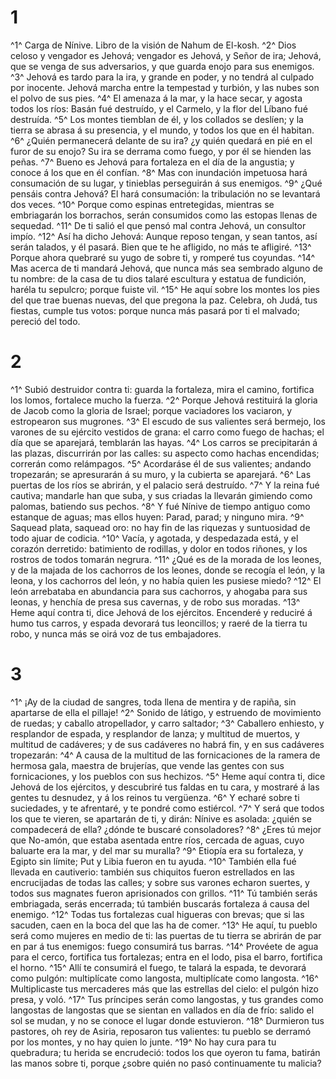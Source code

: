 # 1 
^1^ Carga de Nínive. Libro de la visión de Nahum de El-kosh. ^2^ Dios celoso y vengador es Jehová; vengador es Jehová, y Señor de ira; Jehová, que se venga de sus adversarios, y que guarda enojo para sus enemigos. ^3^ Jehová es tardo para la ira, y grande en poder, y no tendrá al culpado por inocente. Jehová marcha entre la tempestad y turbión, y las nubes son el polvo de sus pies. ^4^ El amenaza á la mar, y la hace secar, y agosta todos los ríos: Basán fué destruído, y el Carmelo, y la flor del Líbano fué destruída. ^5^ Los montes tiemblan de él, y los collados se deslíen; y la tierra se abrasa á su presencia, y el mundo, y todos los que en él habitan. ^6^ ¿Quién permanecerá delante de su ira? ¿y quién quedará en pié en el furor de su enojo? Su ira se derrama como fuego, y por él se hienden las peñas. ^7^ Bueno es Jehová para fortaleza en el día de la angustia; y conoce á los que en él confían. ^8^ Mas con inundación impetuosa hará consumación de su lugar, y tinieblas perseguirán á sus enemigos. ^9^ ¿Qué pensáis contra Jehová? El hará consumación: la tribulación no se levantará dos veces. ^10^ Porque como espinas entretegidas, mientras se embriagarán los borrachos, serán consumidos como las estopas llenas de sequedad. ^11^ De ti salió el que pensó mal contra Jehová, un consultor impío. ^12^ Así ha dicho Jehová: Aunque reposo tengan, y sean tantos, así serán talados, y él pasará. Bien que te he afligido, no más te afligiré. ^13^ Porque ahora quebraré su yugo de sobre ti, y romperé tus coyundas. ^14^ Mas acerca de ti mandará Jehová, que nunca más sea sembrado alguno de tu nombre: de la casa de tu dios talaré escultura y estatua de fundición, haréla tu sepulcro; porque fuiste vil. ^15^ He aquí sobre los montes los pies del que trae buenas nuevas, del que pregona la paz. Celebra, oh Judá, tus fiestas, cumple tus votos: porque nunca más pasará por ti el malvado; pereció del todo. 

# 2 
^1^ Subió destruidor contra ti: guarda la fortaleza, mira el camino, fortifica los lomos, fortalece mucho la fuerza. ^2^ Porque Jehová restituirá la gloria de Jacob como la gloria de Israel; porque vaciadores los vaciaron, y estropearon sus mugrones. ^3^ El escudo de sus valientes será bermejo, los varones de su ejército vestidos de grana: el carro como fuego de hachas; el día que se aparejará, temblarán las hayas. ^4^ Los carros se precipitarán á las plazas, discurrirán por las calles: su aspecto como hachas encendidas; correrán como relámpagos. ^5^ Acordaráse él de sus valientes; andando tropezarán; se apresurarán á su muro, y la cubierta se aparejará. ^6^ Las puertas de los ríos se abrirán, y el palacio será destruído. ^7^ Y la reina fué cautiva; mandarle han que suba, y sus criadas la llevarán gimiendo como palomas, batiendo sus pechos. ^8^ Y fué Nínive de tiempo antiguo como estanque de aguas; mas ellos huyen: Parad, parad; y ninguno mira. ^9^ Saquead plata, saquead oro: no hay fin de las riquezas y suntuosidad de todo ajuar de codicia. ^10^ Vacía, y agotada, y despedazada está, y el corazón derretido: batimiento de rodillas, y dolor en todos riñones, y los rostros de todos tomarán negrura. ^11^ ¿Qué es de la morada de los leones, y de la majada de los cachorros de los leones, donde se recogía el león, y la leona, y los cachorros del león, y no había quien les pusiese miedo? ^12^ El león arrebataba en abundancia para sus cachorros, y ahogaba para sus leonas, y henchía de presa sus cavernas, y de robo sus moradas. ^13^ Heme aquí contra ti, dice Jehová de los ejércitos. Encenderé y reduciré á humo tus carros, y espada devorará tus leoncillos; y raeré de la tierra tu robo, y nunca más se oirá voz de tus embajadores. 

# 3 
^1^ ¡Ay de la ciudad de sangres, toda llena de mentira y de rapiña, sin apartarse de ella el pillaje! ^2^ Sonido de látigo, y estruendo de movimiento de ruedas; y caballo atropellador, y carro saltador; ^3^ Caballero enhiesto, y resplandor de espada, y resplandor de lanza; y multitud de muertos, y multitud de cadáveres; y de sus cadáveres no habrá fin, y en sus cadáveres tropezarán: ^4^ A causa de la multitud de las fornicaciones de la ramera de hermosa gala, maestra de brujerías, que vende las gentes con sus fornicaciones, y los pueblos con sus hechizos. ^5^ Heme aquí contra ti, dice Jehová de los ejércitos, y descubriré tus faldas en tu cara, y mostraré á las gentes tu desnudez, y á los reinos tu vergüenza. ^6^ Y echaré sobre ti suciedades, y te afrentaré, y te pondré como estiércol. ^7^ Y será que todos los que te vieren, se apartarán de ti, y dirán: Nínive es asolada: ¿quién se compadecerá de ella? ¿dónde te buscaré consoladores? ^8^ ¿Eres tú mejor que No-amón, que estaba asentada entre ríos, cercada de aguas, cuyo baluarte era la mar, y del mar su muralla? ^9^ Etiopía era su fortaleza, y Egipto sin límite; Put y Libia fueron en tu ayuda. ^10^ También ella fué llevada en cautiverio: también sus chiquitos fueron estrellados en las encrucijadas de todas las calles; y sobre sus varones echaron suertes, y todos sus magnates fueron aprisionados con grillos. ^11^ Tú también serás embriagada, serás encerrada; tú también buscarás fortaleza á causa del enemigo. ^12^ Todas tus fortalezas cual higueras con brevas; que si las sacuden, caen en la boca del que las ha de comer. ^13^ He aquí, tu pueblo será como mujeres en medio de ti: las puertas de tu tierra se abrirán de par en par á tus enemigos: fuego consumirá tus barras. ^14^ Provéete de agua para el cerco, fortifica tus fortalezas; entra en el lodo, pisa el barro, fortifica el horno. ^15^ Allí te consumirá el fuego, te talará la espada, te devorará como pulgón: multiplícate como langosta, multiplícate como langosta. ^16^ Multiplicaste tus mercaderes más que las estrellas del cielo: el pulgón hizo presa, y voló. ^17^ Tus príncipes serán como langostas, y tus grandes como langostas de langostas que se sientan en vallados en día de frío: salido el sol se mudan, y no se conoce el lugar donde estuvieron. ^18^ Durmieron tus pastores, oh rey de Asiria, reposaron tus valientes: tu pueblo se derramó por los montes, y no hay quien lo junte. ^19^ No hay cura para tu quebradura; tu herida se encrudeció: todos los que oyeron tu fama, batirán las manos sobre ti, porque ¿sobre quién no pasó continuamente tu malicia? 